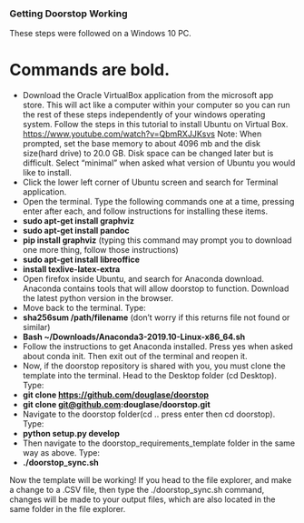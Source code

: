 ### Getting Doorstop Working

These steps were followed on a Windows 10 PC.
# Commands are bold.
* Download the Oracle VirtualBox application from the microsoft app store. This will act like a computer within your computer so you can run the rest of these steps independently of your windows operating system.
Follow the steps in this tutorial to install Ubuntu on Virtual Box.  https://www.youtube.com/watch?v=QbmRXJJKsvs
 Note: When prompted, set the base memory to about 4096 mb and the disk size(hard drive) to 20.0 GB. Disk space can be changed later but is difficult. Select “minimal” when asked what version of Ubuntu you would like to install.
* Click the lower left corner of Ubuntu screen and search for Terminal application. 
* Open the terminal. Type the following commands one at a time, pressing enter after each, and follow instructions for installing these items.
* **sudo apt-get install graphviz**
* **sudo apt-get install pandoc**
* **pip install graphviz** (typing this command may prompt you to download one more thing, follow those instructions)
* **sudo apt-get install libreoffice**
* **install texlive-latex-extra**
* Open firefox inside Ubuntu, and search for Anaconda download. Anaconda contains tools that will allow doorstop to function. Download the latest python version in the browser.
* Move back to the terminal. Type:
* **sha256sum /path/filename** (don’t worry if this returns file not found or similar)
* **Bash ~/Downloads/Anaconda3-2019.10-Linux-x86_64.sh**
* Follow the instructions to get Anaconda installed. Press yes when asked about conda init. Then exit out of the terminal and reopen it.
* Now, if the doorstop repository is shared with you, you must clone the template into the terminal. Head to the Desktop folder (cd Desktop). Type:
* **git clone https://github.com/douglase/doorstop**
* **git clone git@github.com:douglase/doorstop.git**
* Navigate to the doorstop folder(cd .. press enter then cd doorstop). Type:
* **python setup.py develop**
* Then navigate to the doorstop_requirements_template folder in the same way as above. Type:
* **./doorstop_sync.sh**

Now the template will be working! If you head to the file explorer, and make a change to a .CSV file, then type the ./doorstop_sync.sh command, changes will be made to your output files, which are also located in the same folder in the file explorer.



